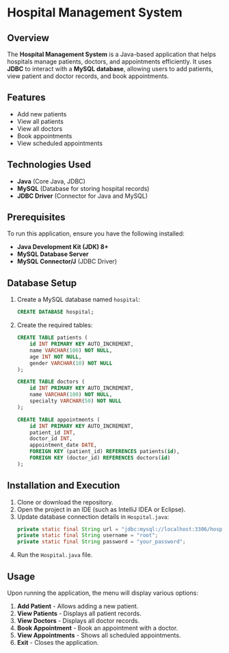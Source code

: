 # Hospital Management System

## Overview
The **Hospital Management System** is a Java-based application that helps hospitals manage patients, doctors, and appointments efficiently.
It uses **JDBC** to interact with a **MySQL database**, allowing users to add patients, view patient and doctor records, and book appointments.

## Features
- Add new patients
- View all patients
- View all doctors
- Book appointments
- View scheduled appointments

## Technologies Used
- **Java** (Core Java, JDBC)
- **MySQL** (Database for storing hospital records)
- **JDBC Driver** (Connector for Java and MySQL)

## Prerequisites
To run this application, ensure you have the following installed:
- **Java Development Kit (JDK) 8+**
- **MySQL Database Server**
- **MySQL Connector/J** (JDBC Driver)

## Database Setup
1. Create a MySQL database named `hospital`:
   ```sql
   CREATE DATABASE hospital;
   ```
2. Create the required tables:
   ```sql
   CREATE TABLE patients (
       id INT PRIMARY KEY AUTO_INCREMENT,
       name VARCHAR(100) NOT NULL,
       age INT NOT NULL,
       gender VARCHAR(10) NOT NULL
   );

   CREATE TABLE doctors (
       id INT PRIMARY KEY AUTO_INCREMENT,
       name VARCHAR(100) NOT NULL,
       specialty VARCHAR(50) NOT NULL
   );

   CREATE TABLE appointments (
       id INT PRIMARY KEY AUTO_INCREMENT,
       patient_id INT,
       doctor_id INT,
       appointment_date DATE,
       FOREIGN KEY (patient_id) REFERENCES patients(id),
       FOREIGN KEY (doctor_id) REFERENCES doctors(id)
   );
   ```

## Installation and Execution
1. Clone or download the repository.
2. Open the project in an IDE (such as IntelliJ IDEA or Eclipse).
3. Update database connection details in `Hospital.java`:
   ```java
   private static final String url = "jdbc:mysql://localhost:3306/hospital";
   private static final String username = "root";
   private static final String password = "your_password";
   ```
4. Run the `Hospital.java` file.

## Usage
Upon running the application, the menu will display various options:
1. **Add Patient** - Allows adding a new patient.
2. **View Patients** - Displays all patient records.
3. **View Doctors** - Displays all doctor records.
4. **Book Appointment** - Book an appointment with a doctor.
5. **View Appointments** - Shows all scheduled appointments.
6. **Exit** - Closes the application.

